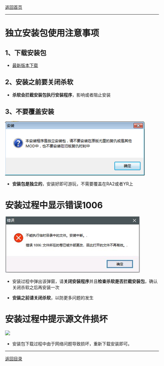 [返回首页](/index.md)

***

# 独立安装包使用注意事项

## 1、下载安装包

- [最新版本下载](./Latest-version.md)

## 2、安装之前要关闭杀软

- **杀软会拦截安装包执行安装程序**，影响或者阻止安装

## 3、不要覆盖安装

![](./img/azbjc1.png)

- **安装包是独立的**，安装好即可游玩，不需要覆盖在RA2或者YR上


# 安装过程中显示错误1006

![](./img/1006.jpg)

- 安装过程中弹出该弹窗，请**关闭安装程序**并且**检查杀软是否拦截安装包**，确认关闭杀软之后再安装一次

- **安装之前请关闭杀软**，以防更多问题的发生

# 安装过程中提示源文件损坏
![](filecorrupted.jpg)

- 安装包下载过程中由于网络问题导致损坏，重新下载安装即可。

***
[返回目录](/QuestionNAnswer/index.md#install-problem)
